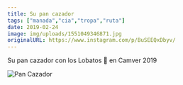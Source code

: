 ```yaml
---
title: Su pan cazador
tags: ["manada","cia","tropa","ruta"]
date: 2019-02-24
image: img/uploads/1551049346871.jpg
originalURL: https://www.instagram.com/p/BuSEEQxDbyv/
---
```


Su pan cazador con los Lobatos 🐺 en Camver 2019

![Pan Cazador](/img/uploads/1551049346871.jpg)